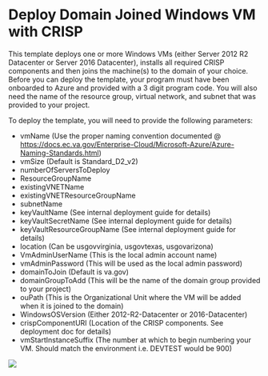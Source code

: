 # Deploy Domain Joined Windows VM with CRISP

This template deploys one or more Windows VMs (either Server 2012 R2 Datacenter or Server 2016 Datacenter), installs all required CRISP components and then joins the machine(s) to the domain of your choice.
Before you can deploy the template, your program must have been onboarded to Azure and provided with a 3 digit program code. You will also need the name of the resource group, virtual network, and subnet that was provided to your project.

To deploy the template, you will need to provide the following parameters:

- vmName (Use the proper naming convention documented @ https://docs.ec.va.gov/Enterprise-Cloud/Microsoft-Azure/Azure-Naming-Standards.html)
- vmSize (Default is Standard_D2_v2)
- numberOfServersToDeploy
- ResourceGroupName
- existingVNETName
- existingVNETResourceGroupName
- subnetName
- keyVaultName (See internal deployment guide for details)
- keyVaultSecretName (See internal deployment guide for details)
- keyVaultResourceGroupName (See internal deployment guide for details)
- location (Can be usgovvirginia, usgovtexas, usgovarizona)
- VmAdminUserName (This is the local admin account name)
- vmAdminPassword (This will be used as the local admin password) 
- domainToJoin (Default is va.gov)
- domainGroupToAdd (This will be the name of the domain group provided to your project)
- ouPath (This is the Organizational Unit where the VM will be added when it is joined to the domain)
- WindowsOSVersion (Either 2012-R2-Datacenter or 2016-Datacenter)
- crispComponentURI (Location of the CRISP components. See deployment doc for details)
- vmStartInstanceSuffix (The number at which to begin numbering your VM. Should match the environment i.e. DEVTEST would be 900)

<a href="https://portal.azure.us/#create/Microsoft.Template/uri/https%3A%2F%2Fgithub.ec.va.gov%2Fraw%2FD-White%2FVMDeployment%2Fmaster%2Fazuredeploy.json%3Ftoken%3DAAAAXJJ0d_M-keLDYr8SCrY1GaKXCApUks5bs7RywA%253D%253D" target="_blank">
    <img src="https://azuredeploy.net/AzureGov.png"/>
</a>
